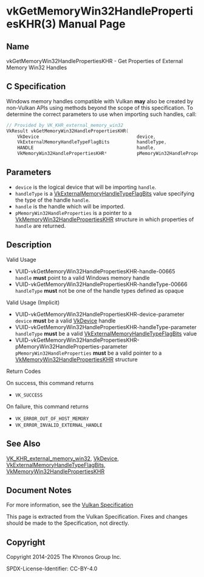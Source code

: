 # vkGetMemoryWin32HandlePropertiesKHR(3) Manual Page

## Name

vkGetMemoryWin32HandlePropertiesKHR - Get Properties of External Memory Win32 Handles



## [](#_c_specification)C Specification

Windows memory handles compatible with Vulkan **may** also be created by non-Vulkan APIs using methods beyond the scope of this specification. To determine the correct parameters to use when importing such handles, call:

```c++
// Provided by VK_KHR_external_memory_win32
VkResult vkGetMemoryWin32HandlePropertiesKHR(
    VkDevice                                    device,
    VkExternalMemoryHandleTypeFlagBits          handleType,
    HANDLE                                      handle,
    VkMemoryWin32HandlePropertiesKHR*           pMemoryWin32HandleProperties);
```

## [](#_parameters)Parameters

- `device` is the logical device that will be importing `handle`.
- `handleType` is a [VkExternalMemoryHandleTypeFlagBits](https://registry.khronos.org/vulkan/specs/latest/man/html/VkExternalMemoryHandleTypeFlagBits.html) value specifying the type of the handle `handle`.
- `handle` is the handle which will be imported.
- `pMemoryWin32HandleProperties` is a pointer to a [VkMemoryWin32HandlePropertiesKHR](https://registry.khronos.org/vulkan/specs/latest/man/html/VkMemoryWin32HandlePropertiesKHR.html) structure in which properties of `handle` are returned.

## [](#_description)Description

Valid Usage

- [](#VUID-vkGetMemoryWin32HandlePropertiesKHR-handle-00665)VUID-vkGetMemoryWin32HandlePropertiesKHR-handle-00665  
  `handle` **must** point to a valid Windows memory handle
- [](#VUID-vkGetMemoryWin32HandlePropertiesKHR-handleType-00666)VUID-vkGetMemoryWin32HandlePropertiesKHR-handleType-00666  
  `handleType` **must** not be one of the handle types defined as opaque

Valid Usage (Implicit)

- [](#VUID-vkGetMemoryWin32HandlePropertiesKHR-device-parameter)VUID-vkGetMemoryWin32HandlePropertiesKHR-device-parameter  
  `device` **must** be a valid [VkDevice](https://registry.khronos.org/vulkan/specs/latest/man/html/VkDevice.html) handle
- [](#VUID-vkGetMemoryWin32HandlePropertiesKHR-handleType-parameter)VUID-vkGetMemoryWin32HandlePropertiesKHR-handleType-parameter  
  `handleType` **must** be a valid [VkExternalMemoryHandleTypeFlagBits](https://registry.khronos.org/vulkan/specs/latest/man/html/VkExternalMemoryHandleTypeFlagBits.html) value
- [](#VUID-vkGetMemoryWin32HandlePropertiesKHR-pMemoryWin32HandleProperties-parameter)VUID-vkGetMemoryWin32HandlePropertiesKHR-pMemoryWin32HandleProperties-parameter  
  `pMemoryWin32HandleProperties` **must** be a valid pointer to a [VkMemoryWin32HandlePropertiesKHR](https://registry.khronos.org/vulkan/specs/latest/man/html/VkMemoryWin32HandlePropertiesKHR.html) structure

Return Codes

On success, this command returns

- `VK_SUCCESS`

On failure, this command returns

- `VK_ERROR_OUT_OF_HOST_MEMORY`
- `VK_ERROR_INVALID_EXTERNAL_HANDLE`

## [](#_see_also)See Also

[VK\_KHR\_external\_memory\_win32](https://registry.khronos.org/vulkan/specs/latest/man/html/VK_KHR_external_memory_win32.html), [VkDevice](https://registry.khronos.org/vulkan/specs/latest/man/html/VkDevice.html), [VkExternalMemoryHandleTypeFlagBits](https://registry.khronos.org/vulkan/specs/latest/man/html/VkExternalMemoryHandleTypeFlagBits.html), [VkMemoryWin32HandlePropertiesKHR](https://registry.khronos.org/vulkan/specs/latest/man/html/VkMemoryWin32HandlePropertiesKHR.html)

## [](#_document_notes)Document Notes

For more information, see the [Vulkan Specification](https://registry.khronos.org/vulkan/specs/latest/html/vkspec.html#vkGetMemoryWin32HandlePropertiesKHR)

This page is extracted from the Vulkan Specification. Fixes and changes should be made to the Specification, not directly.

## [](#_copyright)Copyright

Copyright 2014-2025 The Khronos Group Inc.

SPDX-License-Identifier: CC-BY-4.0